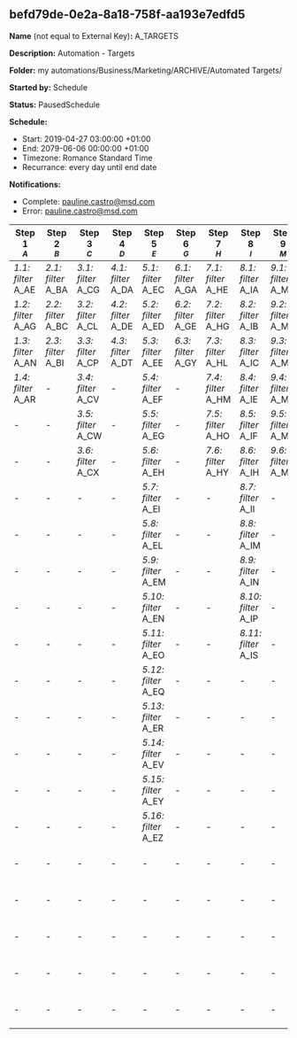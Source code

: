 ## befd79de-0e2a-8a18-758f-aa193e7edfd5

**Name** (not equal to External Key)**:** A_TARGETS

**Description:** Automation - Targets

**Folder:** my automations/Business/Marketing/ARCHIVE/Automated Targets/

**Started by:** Schedule

**Status:** PausedSchedule

**Schedule:**

* Start: 2019-04-27 03:00:00 +01:00
* End: 2079-06-06 00:00:00 +01:00
* Timezone: Romance Standard Time
* Recurrance: every day until end date

**Notifications:**

* Complete: pauline.castro@msd.com
* Error: pauline.castro@msd.com

| Step 1<br>_<small>A</small>_ | Step 2<br>_<small>B</small>_ | Step 3<br>_<small>C</small>_ | Step 4<br>_<small>D</small>_ | Step 5<br>_<small>E</small>_ | Step 6<br>_<small>G</small>_ | Step 7<br>_<small>H</small>_ | Step 8<br>_<small>I</small>_ | Step 9<br>_<small>M</small>_ | Step 10<br>_<small>N</small>_ | Step 11<br>_<small>O</small>_ | Step 12<br>_<small>P</small>_ | Step 13<br>_<small>R</small>_ | Step 14<br>_<small>S</small>_ | Step 15<br>_<small>T</small>_ | Step 16<br>_<small>V</small>_ | Step 17<br>_<small>Z</small>_ |
| --- | --- | --- | --- | --- | --- | --- | --- | --- | --- | --- | --- | --- | --- | --- | --- | --- |
| _1.1: filter_<br>A_AE | _2.1: filter_<br>A_BA | _3.1: filter_<br>A_CG | _4.1: filter_<br>A_DA | _5.1: filter_<br>A_EC | _6.1: filter_<br>A_GA | _7.1: filter_<br>A_HE | _8.1: filter_<br>A_IA | _9.1: filter_<br>A_MG | _10.1: filter_<br>A_NE | _11.1: filter_<br>A_OB | _12.1: filter_<br>A_PA | _13.1: filter_<br>A_RC | _14.1: filter_<br>A_SA | _15.1: filter_<br>A_TB | _16.1: filter_<br>A_VE | _17.1: filter_<br>A_Z4 |
| _1.2: filter_<br>A_AG | _2.2: filter_<br>A_BC | _3.2: filter_<br>A_CL | _4.2: filter_<br>A_DE | _5.2: filter_<br>A_ED | _6.2: filter_<br>A_GE | _7.2: filter_<br>A_HG | _8.2: filter_<br>A_IB | _9.2: filter_<br>A_MI | _10.2: filter_<br>A_NU | _11.2: filter_<br>A_OC | _12.2: filter_<br>A_PB | _13.2: filter_<br>A_RE | _14.2: filter_<br>A_SD | _15.2: filter_<br>A_TC | _16.2: filter_<br>A_VI | _17.2: filter_<br>A_ZA |
| _1.3: filter_<br>A_AN | _2.3: filter_<br>A_BI | _3.3: filter_<br>A_CP | _4.3: filter_<br>A_DT | _5.3: filter_<br>A_EE | _6.3: filter_<br>A_GY | _7.3: filter_<br>A_HL | _8.3: filter_<br>A_IC | _9.3: filter_<br>A_ML | _10.3: filter_<br>A_NY | _11.3: filter_<br>A_OD | _12.3: filter_<br>A_PC | _13.3: filter_<br>A_RF | _14.3: filter_<br>A_SF | _15.3: filter_<br>A_TD | _16.3: filter_<br>A_VT | _17.3: filter_<br>A_ZF |
| _1.4: filter_<br>A_AR | - | _3.4: filter_<br>A_CV | - | _5.4: filter_<br>A_EF | - | _7.4: filter_<br>A_HM | _8.4: filter_<br>A_IE | _9.4: filter_<br>A_MN | - | _11.4: filter_<br>A_OE | _12.4: filter_<br>A_PE | _13.4: filter_<br>A_RH | _14.4: filter_<br>A_SG | _15.4: filter_<br>A_TN | - | _17.4: filter_<br>A_ZI |
| - | - | _3.5: filter_<br>A_CW | - | _5.5: filter_<br>A_EG | - | _7.5: filter_<br>A_HO | _8.5: filter_<br>A_IF | _9.5: filter_<br>A_MS | - | _11.5: filter_<br>A_OF | _12.5: filter_<br>A_PG | _13.5: filter_<br>A_RP | _14.5: filter_<br>A_SI | _15.5: filter_<br>A_TO | - | _17.5: filter_<br>A_ZZ |
| - | - | _3.6: filter_<br>A_CX | - | _5.6: filter_<br>A_EH | - | _7.6: filter_<br>A_HY | _8.6: filter_<br>A_IH | _9.6: filter_<br>A_MT | - | _11.6: filter_<br>A_OH | _12.6: filter_<br>A_PH | _13.6: filter_<br>A_RQ | _14.6: filter_<br>A_SL | _15.6: filter_<br>A_TX | - | - |
| - | - | - | - | _5.7: filter_<br>A_EI | - | - | _8.7: filter_<br>A_II | - | - | _11.7: filter_<br>A_OI | _12.7: filter_<br>A_PL | _13.7: filter_<br>A_RS | _14.7: filter_<br>A_SS | - | - | - |
| - | - | - | - | _5.8: filter_<br>A_EL | - | - | _8.8: filter_<br>A_IM | - | - | _11.8: filter_<br>A_OJ | _12.8: filter_<br>A_PM | _13.8: filter_<br>A_RT | _14.8: filter_<br>A_ST | - | - | - |
| - | - | - | - | _5.9: filter_<br>A_EM | - | - | _8.9: filter_<br>A_IN | - | - | _11.9: filter_<br>A_ON | _12.9: filter_<br>A_PN | _13.9: filter_<br>A_RY | _14.9: filter_<br>A_SX | - | - | - |
| - | - | - | - | _5.10: filter_<br>A_EN | - | - | _8.10: filter_<br>A_IP | - | - | _11.10: filter_<br>A_OP | _12.10: filter_<br>A_PO | - | _14.10: filter_<br>A_SY | - | - | - |
| - | - | - | - | _5.11: filter_<br>A_EO | - | - | _8.11: filter_<br>A_IS | - | - | _11.11: filter_<br>A_OR | _12.11: filter_<br>A_PP | - | - | - | - | - |
| - | - | - | - | _5.12: filter_<br>A_EQ | - | - | - | - | - | _11.12: filter_<br>A_OS | _12.12: filter_<br>A_PQ | - | - | - | - | - |
| - | - | - | - | _5.13: filter_<br>A_ER | - | - | - | - | - | - | _12.13: filter_<br>A_PR | - | - | - | - | - |
| - | - | - | - | _5.14: filter_<br>A_EV | - | - | - | - | - | - | _12.14: filter_<br>A_PS | - | - | - | - | - |
| - | - | - | - | _5.15: filter_<br>A_EY | - | - | - | - | - | - | _12.15: filter_<br>A_PT | - | - | - | - | - |
| - | - | - | - | _5.16: filter_<br>A_EZ | - | - | - | - | - | - | _12.16: filter_<br>A_PU | - | - | - | - | - |
| - | - | - | - | - | - | - | - | - | - | - | _12.17: filter_<br>A_PV | - | - | - | - | - |
| - | - | - | - | - | - | - | - | - | - | - | _12.18: filter_<br>A_PW | - | - | - | - | - |
| - | - | - | - | - | - | - | - | - | - | - | _12.19: filter_<br>A_PX | - | - | - | - | - |
| - | - | - | - | - | - | - | - | - | - | - | _12.20: filter_<br>A_PY | - | - | - | - | - |
| - | - | - | - | - | - | - | - | - | - | - | _12.21: filter_<br>A_PZ | - | - | - | - | - |
